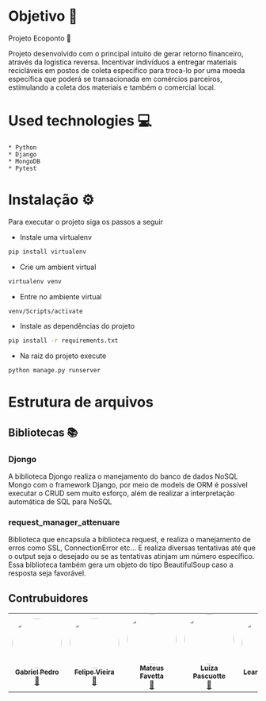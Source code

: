 # Objetivo 🎯
Projeto Ecoponto 🚀 

Projeto desenvolvido com o principal intuito de gerar retorno financeiro, através da logística reversa. Incentivar indivíduos a entregar materiais recicláveis em postos de coleta específico para troca-lo por uma moeda específica que poderá se transacionada em comércios parceiros, estimulando a coleta dos materiais e também o comercial local.

# Used technologies 💻
    
    * Python
    * Django
    * MongoDB
    * Pytest


# Instalação ⚙
Para executar o projeto siga os passos a seguir

  * Instale uma virtualenv
  ```sh
  pip install virtualenv
  ```
  * Crie um ambient virtual
  ```sh
  virtualenv venv 
  ```

  * Entre no ambiente virtual
  ```sh
  venv/Scripts/activate
  ```

  * Instale as dependências do projeto
  ```sh
  pip install -r requirements.txt
  ```

  * Na raiz do projeto execute
  ```sh
  python manage.py runserver
  ```

# Estrutura de arquivos

## Bibliotecas 📚

### **Djongo**
A biblioteca Djongo realiza o manejamento do banco de dados NoSQL Mongo com o framework Django, por meio de models de ORM é possível executar o CRUD sem muito esforço, além de realizar a interpretação automática de SQL para NoSQL


### **request_manager_attenuare**
Biblioteca que encapsula a biblioteca request, e realiza o manejamento de erros como SSL, ConnectionError etc... E realiza diversas tentativas até que o output seja o desejado ou se as tentativas atinjam um número específico. Essa biblioteca também gera um objeto do tipo BeautifulSoup caso a resposta seja favorável.


## Contrubuidores

<table>
  <tr>
    <td align="center"><a href="https://rocketseat.com.br"><img style="border-radius: 50%;" src="https://avatars.githubusercontent.com/u/102560434?v=4" width="100px;" alt=""/><br /><sub><b>Gabriel Pedro</b></sub></a><br /><a href="https://github.com/gabriellpedro" title="Rocketseat">🚀</a></td>
    <td align="center"><a href="https://rocketseat.com.br"><img style="border-radius: 50%;" src="https://avatars.githubusercontent.com/u/102335240?v=4" width="100px;" alt=""/><br /><sub><b>Felipe Vieira</b></sub></a><br /><a href="https://github.com/Felipe-Vieira-03" title="Rocketseat">🚀</a></td>
    <td align="center"><a href="https://rocketseat.com.br"><img style="border-radius: 50%;" src="https://avatars.githubusercontent.com/u/84945241?v=4" width="100px;" alt=""/><br /><sub><b>Mateus Favetta</b></sub></a><br /><a href="https://github.com/teuzfavetta" title="Rocketseat">🚀</a></td>
    <td align="center"><a href="https://rocketseat.com.br"><img style="border-radius: 50%;" src="https://avatars.githubusercontent.com/u/102560506?v=4" width="100px;" alt=""/><br /><sub><b>Luiza Pascuotte</b></sub></a><br /><a href="https://github.com/LuizaPascuotte" title="Rocketseat">🚀</a></td>
    <td align="center"><a href="https://rocketseat.com.br"><img style="border-radius: 50%;" src="https://avatars.githubusercontent.com/u/102560265?v=4" width="100px;" alt=""/><br /><sub><b>Leandro Alves</b></sub></a><br /><a href="https://github.com/Attenuare" title="Rocketseat">🚀</a></td>
    <td align="center"><a href="https://rocketseat.com.br"><img style="border-radius: 50%;" src="https://avatars.githubusercontent.com/u/90121713?v=4" width="100px;" alt=""/><br /><sub><b>Rubens Ortega</b></sub></a><br /><a href="https://github.com/rubinhortega" title="Rocketseat">🚀</a></td>
  </tr>
</table>